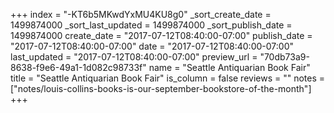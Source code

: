 +++
index = "-KT6b5MKwdYxMU4KU8g0"
_sort_create_date = 1499874000
_sort_last_updated = 1499874000
_sort_publish_date = 1499874000
create_date = "2017-07-12T08:40:00-07:00"
publish_date = "2017-07-12T08:40:00-07:00"
date = "2017-07-12T08:40:00-07:00"
last_updated = "2017-07-12T08:40:00-07:00"
preview_url = "70db73a9-8638-f9e6-49a1-1d082c98733f"
name = "Seattle Antiquarian Book Fair"
title = "Seattle Antiquarian Book Fair"
is_column = false
reviews = ""
notes = ["notes/louis-collins-books-is-our-september-bookstore-of-the-month"]
+++

